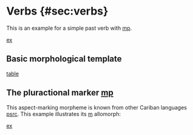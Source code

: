 # Verbs {#sec:verbs} 

This is an example for a simple past verb with [mp](pstse).

[ex](ctorat-42)

## Basic morphological template

[table](verb_templ)

## The pluractional marker [mp](plur)
This aspect-marking morpheme is known from other Cariban languages [psrc](mattiola2020pluractional).
This example illustrates its [m](plur2) allomorph:

[ex](ctorat-40) 

